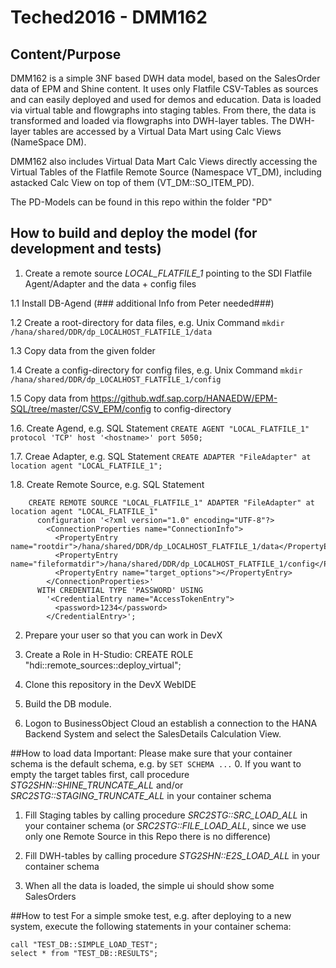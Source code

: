 # Teched2016 - DMM162

## Content/Purpose
DMM162 is a simple 3NF based DWH data model, based on the SalesOrder data of EPM and Shine content. It uses only Flatfile CSV-Tables as sources and can easily deployed and used for demos and education. Data is loaded via virtual table and flowgraphs into staging tables. From there, the data is transformed and loaded via flowgraphs into DWH-layer tables. The DWH-layer tables are accessed by a Virtual Data Mart using Calc Views (NameSpace DM).

DMM162 also includes Virtual Data Mart Calc Views directly accessing the Virtual Tables of the Flatfile Remote Source (Namespace VT_DM), including astacked Calc View on top of them (VT_DM::SO_ITEM_PD).

The PD-Models can be found in this repo within the folder "PD"

## How to build and deploy the model (for development and tests)
1. Create a remote source *LOCAL_FLATFILE_1* pointing to the SDI Flatfile Agent/Adapter and the data + config files

  1.1 Install DB-Agend (### additional Info from Peter needed###)
  
  1.2 Create a root-directory for data files, e.g. Unix Command `mkdir /hana/shared/DDR/dp_LOCALHOST_FLATFILE_1/data`
  
  1.3 Copy data from the given folder
  
  1.4 Create a config-directory for config files, e.g. Unix Command `mkdir /hana/shared/DDR/dp_LOCALHOST_FLATFILE_1/config`
  
  1.5 Copy data from https://github.wdf.sap.corp/HANAEDW/EPM-SQL/tree/master/CSV_EPM/config to config-directory
  
  1.6. Create Agend, e.g. SQL Statement `CREATE AGENT "LOCAL_FLATFILE_1" protocol 'TCP' host '<hostname>' port 5050;`
  
  1.7. Creae Adapter, e.g. SQL Statement `CREATE ADAPTER "FileAdapter" at location agent "LOCAL_FLATFILE_1";`
  
  1.8. Create Remote Source, e.g. SQL Statement
  
	    CREATE REMOTE SOURCE "LOCAL_FLATFILE_1" ADAPTER "FileAdapter" at location agent "LOCAL_FLATFILE_1"
	      configuration '<?xml version="1.0" encoding="UTF-8"?>
	        <ConnectionProperties name="ConnectionInfo">
	          <PropertyEntry name="rootdir">/hana/shared/DDR/dp_LOCALHOST_FLATFILE_1/data</PropertyEntry>
	          <PropertyEntry name="fileformatdir">/hana/shared/DDR/dp_LOCALHOST_FLATFILE_1/config</PropertyEntry>
	          <PropertyEntry name="target_options"></PropertyEntry>
	        </ConnectionProperties>'
	      WITH CREDENTIAL TYPE 'PASSWORD' USING
	        '<CredentialEntry name="AccessTokenEntry">
	          <password>1234</password>
	        </CredentialEntry>';

2. Prepare your user so that you can work in DevX 

3. Create a Role in H-Studio: CREATE ROLE "hdi::remote_sources::deploy_virtual"; 

4. Clone this repository in the DevX WebIDE

5. Build the DB module.

6. Logon to BusinessObject Cloud an establish a connection to the HANA Backend System and select the SalesDetails Calculation View.


##How to load data
Important: Please make sure that your container schema is the default schema, e.g. by `SET SCHEMA ...`
0. If you want to empty the target tables first, call procedure *STG2SHN::SHINE_TRUNCATE_ALL* and/or *SRC2STG::STAGING_TRUNCATE_ALL* in your container schema

1. Fill Staging tables by calling procedure *SRC2STG::SRC_LOAD_ALL* in your container schema (or *SRC2STG::FILE_LOAD_ALL*, since we use only one Remote Source in this Repo there is no difference)

2. Fill DWH-tables by calling procedure *STG2SHN::E2S_LOAD_ALL* in your container schema

3. When all the data is loaded, the simple ui should show some SalesOrders

##How to test
For a simple smoke test, e.g. after deploying to a new system, execute the following statements in your container schema:

    call "TEST_DB::SIMPLE_LOAD_TEST";
    select * from "TEST_DB::RESULTS";


